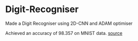 # Digit-Recogniser
Made a Digit Recogniser using 2D-CNN and ADAM optimiser

Achieved an accuracy of 98.357 on MNIST data. [source](https://www.kaggle.com/competitions/digit-recognizer/submissions)
